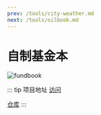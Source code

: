```yaml
---
prev: /tools/city-weather.md
next: /tools/oilbook.md
---
```

# 自制基金本

![fundbook](/images/fund.gif)

::: tip 项目地址
[访问](https://dearhuan.github.io/swiper-fund/#/fund)

[仓库](https://github.com/Dearhuan/swiper-fund)
:::

